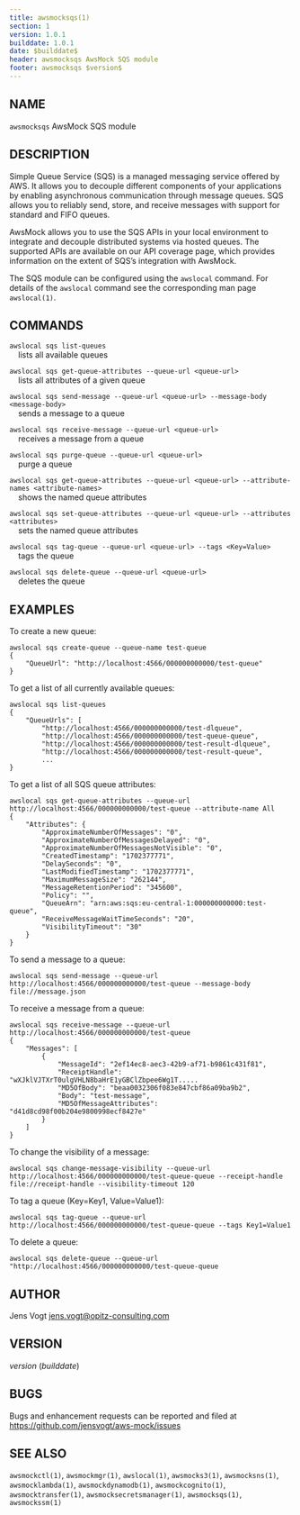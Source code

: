 ```yaml
---
title: awsmocksqs(1)
section: 1
version: 1.0.1
builddate: 1.0.1
date: $builddate$
header: awsmocksqs AwsMock SQS module
footer: awsmocksqs $version$
---
```


## NAME

```awsmocksqs``` AwsMock SQS module

## DESCRIPTION

Simple Queue Service (SQS) is a managed messaging service offered by AWS. It allows you to decouple different components
of your applications by enabling asynchronous communication through message queues. SQS allows you to reliably send,
store,
and receive messages with support for standard and FIFO queues.

AwsMock allows you to use the SQS APIs in your local environment to integrate and decouple distributed systems via
hosted queues. The supported APIs are available on our API coverage page, which provides information on the extent of
SQS’s integration with AwsMock.

The SQS module can be configured using the ```awslocal``` command. For details of the ```awslocal``` command see the
corresponding man page ```awslocal(1)```.

## COMMANDS

```awslocal sqs list-queues```  
&nbsp;&nbsp;&nbsp;&nbsp;lists all available queues

```awslocal sqs get-queue-attributes --queue-url <queue-url>```  
&nbsp;&nbsp;&nbsp;&nbsp;lists all attributes of a given queue

```awslocal sqs send-message --queue-url <queue-url> --message-body <message-body>```  
&nbsp;&nbsp;&nbsp;&nbsp;sends a message to a queue

```awslocal sqs receive-message --queue-url <queue-url>```  
&nbsp;&nbsp;&nbsp;&nbsp;receives a message from a queue

```awslocal sqs purge-queue --queue-url <queue-url>```    
&nbsp;&nbsp;&nbsp;&nbsp;purge a queue

```awslocal sqs get-queue-attributes --queue-url <queue-url> --attribute-names <attribute-names>```    
&nbsp;&nbsp;&nbsp;&nbsp;shows the named queue attributes

```awslocal sqs set-queue-attributes --queue-url <queue-url> --attributes <attributes>```    
&nbsp;&nbsp;&nbsp;&nbsp;sets the named queue attributes

```awslocal sqs tag-queue --queue-url <queue-url> --tags <Key=Value>```    
&nbsp;&nbsp;&nbsp;&nbsp;tags the queue

```awslocal sqs delete-queue --queue-url <queue-url>```    
&nbsp;&nbsp;&nbsp;&nbsp;deletes the queue

## EXAMPLES

To create a new queue:

```
awslocal sqs create-queue --queue-name test-queue
{
    "QueueUrl": "http://localhost:4566/000000000000/test-queue"
}
```

To get a list of all currently available queues:

```
awslocal sqs list-queues
{
    "QueueUrls": [
        "http://localhost:4566/000000000000/test-dlqueue",
        "http://localhost:4566/000000000000/test-queue-queue",
        "http://localhost:4566/000000000000/test-result-dlqueue",
        "http://localhost:4566/000000000000/test-result-queue",
        ...
}
```

To get a list of all SQS queue attributes:

```
awslocal sqs get-queue-attributes --queue-url http://localhost:4566/000000000000/test-queue --attribute-name All
{
    "Attributes": {
        "ApproximateNumberOfMessages": "0",
        "ApproximateNumberOfMessagesDelayed": "0",
        "ApproximateNumberOfMessagesNotVisible": "0",
        "CreatedTimestamp": "1702377771",
        "DelaySeconds": "0",
        "LastModifiedTimestamp": "1702377771",
        "MaximumMessageSize": "262144",
        "MessageRetentionPeriod": "345600",
        "Policy": "",
        "QueueArn": "arn:aws:sqs:eu-central-1:000000000000:test-queue",
        "ReceiveMessageWaitTimeSeconds": "20",
        "VisibilityTimeout": "30"
    }
}
```

To send a message to a queue:

```
awslocal sqs send-message --queue-url http://localhost:4566/000000000000/test-queue --message-body file://message.json
```

To receive a message from a queue:

```
awslocal sqs receive-message --queue-url http://localhost:4566/000000000000/test-queue
{
    "Messages": [
        {
            "MessageId": "2ef14ec8-aec3-42b9-af71-b9861c431f81",
            "ReceiptHandle": "wXJklVJTXrT0ulgVHLN8baHrE1yGBClZbpee6Wg1T.....
            "MD5OfBody": "beaa0032306f083e847cbf86a09ba9b2",
            "Body": "test-message",
            "MD5OfMessageAttributes": "d41d8cd98f00b204e9800998ecf8427e"
        }
    ]
}
```

To change the visibility of a message:

```
awslocal sqs change-message-visibility --queue-url http://localhost:4566/000000000000/test-queue-queue --receipt-handle file://receipt-handle --visibility-timeout 120
```

To tag a queue (Key=Key1, Value=Value1):

```
awslocal sqs tag-queue --queue-url http://localhost:4566/000000000000/test-queue-queue --tags Key1=Value1
```

To delete a queue:

```
awslocal sqs delete-queue --queue-url "http://localhost:4566/000000000000/test-queue-queue
```

## AUTHOR

Jens Vogt <jens.vogt@opitz-consulting.com>

## VERSION

$version$ ($builddate$)

## BUGS

Bugs and enhancement requests can be reported and filed at https://github.com/jensvogt/aws-mock/issues

## SEE ALSO

```awsmockctl(1)```, ```awsmockmgr(1)```, ```awslocal(1)```, ```awsmocks3(1)```, ```awsmocksns(1)```, ```awsmocklambda(1)```,
```awsmockdynamodb(1)```, ```awsmockcognito(1)```, ```awsmocktransfer(1)```, ```awsmocksecretsmanager(1)```, ```awsmocksqs(1)```,
```awsmockssm(1)```